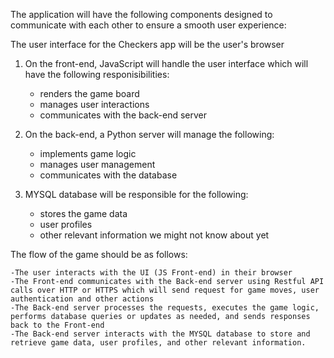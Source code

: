 The application will have the following components designed to communicate with each other to ensure a smooth user experience:

The user interface for the Checkers app will be the user's browser

1. On the front-end, JavaScript will handle the user interface which will have the following responisibilities:

    - renders the game board
    - manages user interactions
    - communicates with the back-end server

2. On the back-end, a Python server will manage the following:

    - implements game logic
    - manages user management
    - communicates with the database

3. MYSQL database will be responsible for the following:

    - stores the game data
    - user profiles
    - other relevant information we might not know about yet

The flow of the game should be as follows:

    -The user interacts with the UI (JS Front-end) in their browser
    -The Front-end communicates with the Back-end server using Restful API calls over HTTP or HTTPS which will send request for game moves, user authentication and other actions
    -The Back-end server processes the requests, executes the game logic, performs database queries or updates as needed, and sends responses back to the Front-end
    -The Back-end server interacts with the MYSQL database to store and retrieve game data, user profiles, and other relevant information.